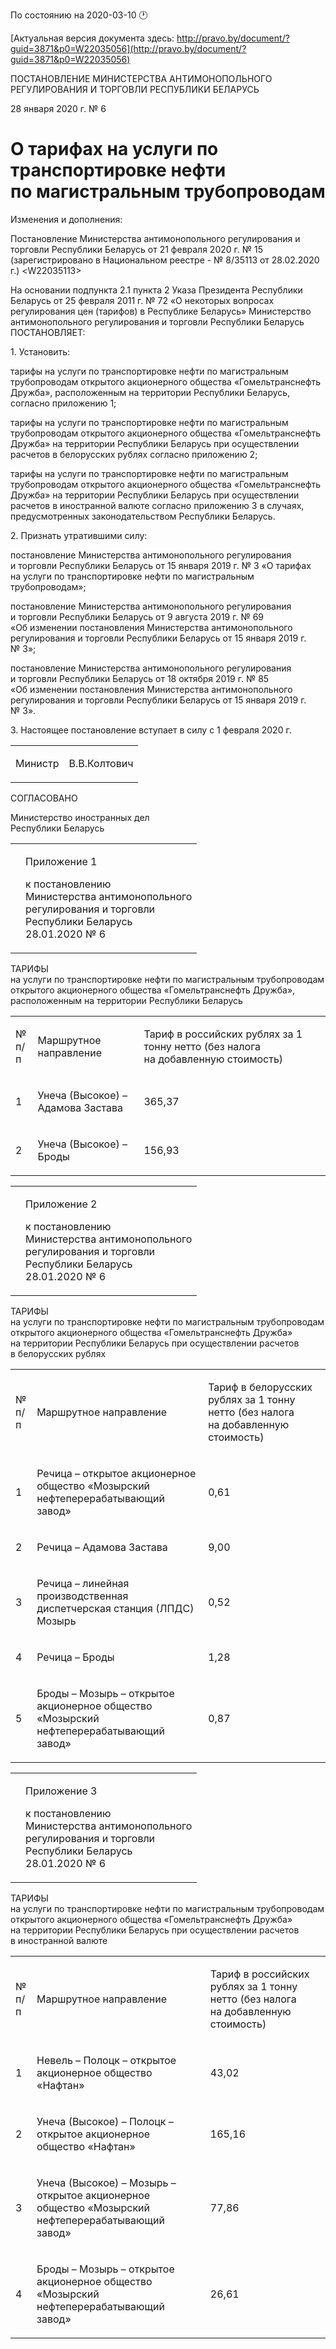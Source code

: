 По состоянию на 2020-03-10 &#x1F550;

[Актуальная версия документа здесь: http://pravo.by/document/?guid=3871&p0=W22035056](http://pravo.by/document/?guid=3871&p0=W22035056)

<p>ПОСТАНОВЛЕНИЕ МИНИСТЕРСТВА АНТИМОНОПОЛЬНОГО РЕГУЛИРОВАНИЯ И ТОРГОВЛИ РЕСПУБЛИКИ БЕЛАРУСЬ</p>
<p>28 января 2020 г. № 6</p>
<h1>О тарифах на услуги по транспортировке нефти по магистральным трубопроводам</h1>
<p>Изменения и дополнения:</p>
<p>Постановление Министерства антимонопольного регулирования и торговли Республики Беларусь от 21 февраля 2020 г. № 15 (зарегистрировано в Национальном реестре - № 8/35113 от 28.02.2020 г.) &lt;W22035113&gt;</p>
<p></p>
<p>На основании подпункта 2.1 пункта 2 Указа Президента Республики Беларусь от 25 февраля 2011 г. № 72 «О некоторых вопросах регулирования цен (тарифов) в Республике Беларусь» Министерство антимонопольного регулирования и торговли Республики Беларусь ПОСТАНОВЛЯЕТ:</p>
<p>1. Установить:</p>
<p>тарифы на услуги по транспортировке нефти по магистральным трубопроводам открытого акционерного общества «Гомельтранснефть Дружба», расположенным на территории Республики Беларусь, согласно приложению 1;</p>
<p>тарифы на услуги по транспортировке нефти по магистральным трубопроводам открытого акционерного общества «Гомельтранснефть Дружба» на территории Республики Беларусь при осуществлении расчетов в белорусских рублях согласно приложению 2;</p>
<p>тарифы на услуги по транспортировке нефти по магистральным трубопроводам открытого акционерного общества «Гомельтранснефть Дружба» на территории Республики Беларусь при осуществлении расчетов в иностранной валюте согласно приложению 3 в случаях, предусмотренных законодательством Республики Беларусь.</p>
<p>2. Признать утратившими силу:</p>
<p>постановление Министерства антимонопольного регулирования и торговли Республики Беларусь от 15 января 2019 г. № 3 «О тарифах на услуги по транспортировке нефти по магистральным трубопроводам»; </p>
<p>постановление Министерства антимонопольного регулирования и торговли Республики Беларусь от 9 августа 2019 г. № 69 «Об изменении постановления Министерства антимонопольного регулирования и торговли Республики Беларусь от 15 января 2019 г. № 3»;</p>
<p>постановление Министерства антимонопольного регулирования и торговли Республики Беларусь от 18 октября 2019 г. № 85 «Об изменении постановления Министерства антимонопольного регулирования и торговли Республики Беларусь от 15 января 2019 г. № 3».</p>
<p>3. Настоящее постановление вступает в силу с 1 февраля 2020 г.</p>
<p></p>
<table><tr>
<td><p>Министр</p></td>
<td><p>В.В.Колтович</p></td>
</tr></table>
<p></p>
<p>СОГЛАСОВАНО</p>
<p>Министерство иностранных дел<br>Республики Беларусь</p>
<p></p>
<table><tr>
<td><p></p></td>
<td>
<p>Приложение 1</p>
<p>к постановлению<br>Министерства антимонопольного<br>регулирования и торговли<br>Республики Беларусь<br>28.01.2020 № 6 </p>
</td>
</tr></table>
<p>ТАРИФЫ<br>на услуги по транспортировке нефти по магистральным трубопроводам открытого акционерного общества «Гомельтранснефть Дружба», расположенным на территории Республики Беларусь</p>
<table>
<tr>
<td><p>№<br>п/п</p></td>
<td><p>Маршрутное направление</p></td>
<td><p>Тариф в российских рублях за 1 тонну нетто (без налога на добавленную стоимость)</p></td>
</tr>
<tr>
<td><p>1</p></td>
<td><p>Унеча (Высокое) – Адамова Застава</p></td>
<td><p>365,37</p></td>
</tr>
<tr>
<td><p>2</p></td>
<td><p>Унеча (Высокое) – Броды</p></td>
<td><p>156,93</p></td>
</tr>
</table>
<p></p>
<table><tr>
<td><p></p></td>
<td>
<p>Приложение 2</p>
<p>к постановлению<br>Министерства антимонопольного<br>регулирования и торговли<br>Республики Беларусь<br>28.01.2020 № 6 </p>
</td>
</tr></table>
<p>ТАРИФЫ<br>на услуги по транспортировке нефти по магистральным трубопроводам открытого акционерного общества «Гомельтранснефть Дружба» на территории Республики Беларусь при осуществлении расчетов в белорусских рублях</p>
<table>
<tr>
<td><p>№<br>п/п</p></td>
<td><p>Маршрутное направление</p></td>
<td><p>Тариф в белорусских рублях за 1 тонну нетто (без налога на добавленную стоимость)</p></td>
</tr>
<tr>
<td><p>1</p></td>
<td><p>Речица – открытое акционерное общество «Мозырский нефтеперерабатывающий завод»</p></td>
<td><p>0,61</p></td>
</tr>
<tr>
<td><p>2</p></td>
<td><p>Речица – Адамова Застава</p></td>
<td><p>9,00</p></td>
</tr>
<tr>
<td><p>3</p></td>
<td><p>Речица – линейная производственная диспетчерская станция (ЛПДС) Мозырь</p></td>
<td><p>0,52</p></td>
</tr>
<tr>
<td><p>4</p></td>
<td><p>Речица – Броды</p></td>
<td><p>1,28</p></td>
</tr>
<tr>
<td><p>5</p></td>
<td><p>Броды – Мозырь – открытое акционерное общество «Мозырский нефтеперерабатывающий завод»</p></td>
<td><p>0,87</p></td>
</tr>
</table>
<p></p>
<table><tr>
<td><p></p></td>
<td>
<p>Приложение 3</p>
<p>к постановлению<br>Министерства антимонопольного<br>регулирования и торговли<br>Республики Беларусь<br>28.01.2020 № 6 </p>
</td>
</tr></table>
<p>ТАРИФЫ<br>на услуги по транспортировке нефти по магистральным трубопроводам открытого акционерного общества «Гомельтранснефть Дружба» на территории Республики Беларусь при осуществлении расчетов в иностранной валюте</p>
<table>
<tr>
<td><p>№<br>п/п</p></td>
<td><p>Маршрутное направление</p></td>
<td><p>Тариф в российских рублях за 1 тонну нетто (без налога на добавленную стоимость)</p></td>
</tr>
<tr>
<td><p>1</p></td>
<td><p>Невель – Полоцк – открытое акционерное общество «Нафтан»</p></td>
<td><p>43,02</p></td>
</tr>
<tr>
<td><p>2</p></td>
<td><p>Унеча (Высокое) – Полоцк – открытое акционерное общество «Нафтан»</p></td>
<td><p>165,16</p></td>
</tr>
<tr>
<td><p>3</p></td>
<td><p>Унеча (Высокое) – Мозырь – открытое акционерное общество «Мозырский нефтеперерабатывающий завод»</p></td>
<td><p>77,86</p></td>
</tr>
<tr>
<td><p>4</p></td>
<td><p>Броды – Мозырь – открытое акционерное общество «Мозырский нефтеперерабатывающий завод»</p></td>
<td><p>26,61</p></td>
</tr>
</table>
<p></p>